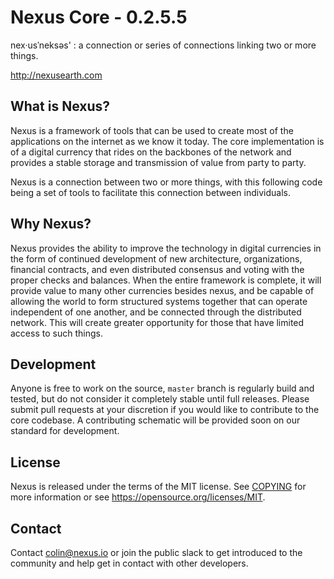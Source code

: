 Nexus Core - 0.2.5.5
=====================================

nex·usˈneksəs' : a connection or series of connections linking two or more things.

http://nexusearth.com


What is Nexus?
--------------

Nexus is a framework of tools that can be used to create most of the applications on
the internet as we know it today. The core implementation is of a digital currency
that rides on the backbones of the network and provides a stable storage and transmission
of value from party to party.

Nexus is a connection between two or more things, with this following code being a set of
tools to facilitate this connection between individuals.

Why Nexus?
----------

Nexus provides the ability to improve the technology in digital currencies in the form of
continued development of new architecture, organizations, financial contracts, and even
distributed consensus and voting with the proper checks and balances. When the entire
framework is complete, it will provide value to many other currencies besides nexus, and
be capable of allowing the world to form structured systems together that can operate
independent of one another, and be connected through the distributed network. This will
create greater opportunity for those that have limited access to such things.

Development
-----------

Anyone is free to work on the source, `master` branch is regularly build and tested, but do
not consider it completely stable until full releases. Please submit pull requests at your
discretion if you would like to contribute to the core codebase. A contributing schematic
will be provided soon on our standard for development.


License
-------

Nexus is released under the terms of the MIT license. See [COPYING](COPYING.MD) for more
information or see https://opensource.org/licenses/MIT.


Contact
-------

Contact colin@nexus.io or join the public slack to get introduced to the community and help get in contact with
other developers.
